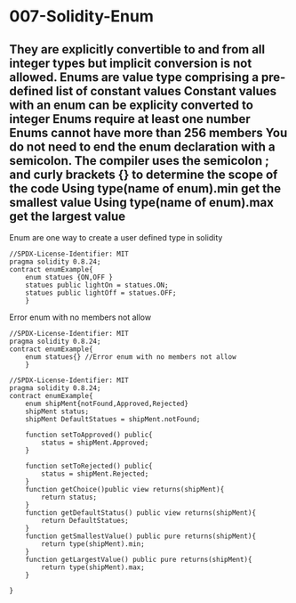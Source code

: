 # 007-Solidity-Enum
They are explicitly convertible to and from all integer types but implicit conversion is not allowed.
Enums are value type comprising a pre-defined list of constant values
Constant values with an enum can be explicity converted to integer
Enums require at least one number
Enums cannot have more than 256 members
You do not need to end the enum declaration with a semicolon. The compiler uses the semicolon ; and curly brackets {} to determine the scope of the code
Using type(name of enum).min get the smallest value
Using type(name of enum).max get the largest value
--------------------------------------------------------------------------------------------------------------------------------------------------------------------------------------------------------------
Enum are one way to create a user defined type in solidity
```solidity
//SPDX-License-Identifier: MIT
pragma solidity 0.8.24;
contract enumExample{
    enum statues {ON,OFF }
    statues public lightOn = statues.ON;
    statues public lightOff = statues.OFF;
    }
```
Error enum with no members not allow
```solidity
//SPDX-License-Identifier: MIT
pragma solidity 0.8.24;
contract enumExample{
    enum statues{} //Error enum with no members not allow
    }
```
```solidity
//SPDX-License-Identifier: MIT
pragma solidity 0.8.24;
contract enumExample{
    enum shipMent{notFound,Approved,Rejected}
    shipMent status;
    shipMent DefaultStatues = shipMent.notFound;

    function setToApproved() public{
        status = shipMent.Approved;
    }

    function setToRejected() public{
        status = shipMent.Rejected;
    }
    function getChoice()public view returns(shipMent){
        return status;
    }
    function getDefaultStatus() public view returns(shipMent){
        return DefaultStatues;
    }
    function getSmallestValue() public pure returns(shipMent){
        return type(shipMent).min;
    }   
    function getLargestValue() public pure returns(shipMent){
        return type(shipMent).max;
    } 

}
```





